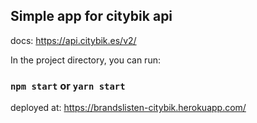 ## Simple app for citybik api

docs: https://api.citybik.es/v2/

In the project directory, you can run:

### `npm start` or `yarn start`

deployed at: https://brandslisten-citybik.herokuapp.com/
